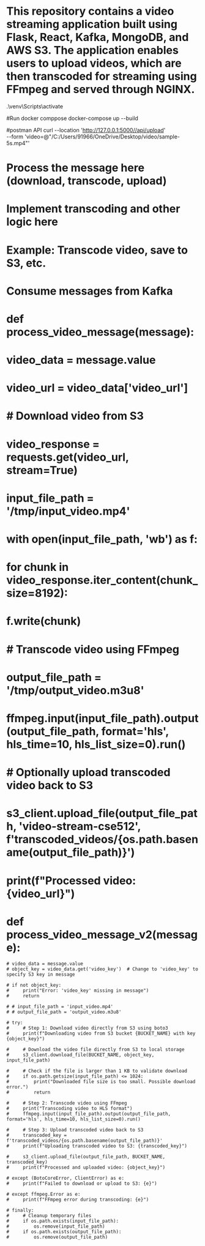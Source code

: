 # This repository contains a video streaming application built using Flask, React, Kafka, MongoDB, and AWS S3. The application enables users to upload videos, which are then transcoded for streaming using FFmpeg and served through NGINX.
.\venv\Scripts\activate  

#Run docker comppose
docker-compose up --build

#postman API
curl --location 'http://127.0.0.1:5000//api/upload' \
--form 'video=@"/C:/Users/91966/OneDrive/Desktop/video/sample-5s.mp4"'


# Process the message here (download, transcode, upload)
# Implement transcoding and other logic here
# Example: Transcode video, save to S3, etc.
# Consume messages from Kafka
# def process_video_message(message):
#     video_data = message.value
#     video_url = video_data['video_url']
    
#     # Download video from S3
#     video_response = requests.get(video_url, stream=True)
#     input_file_path = '/tmp/input_video.mp4'
    
#     with open(input_file_path, 'wb') as f:
#         for chunk in video_response.iter_content(chunk_size=8192):
#             f.write(chunk)
    
#     # Transcode video using FFmpeg
#     output_file_path = '/tmp/output_video.m3u8'
#     ffmpeg.input(input_file_path).output(output_file_path, format='hls', hls_time=10, hls_list_size=0).run()

#     # Optionally upload transcoded video back to S3
#     s3_client.upload_file(output_file_path, 'video-stream-cse512', f'transcoded_videos/{os.path.basename(output_file_path)}')

#     print(f"Processed video: {video_url}")

# def process_video_message_v2(message):
    # video_data = message.value
    # object_key = video_data.get('video_key')  # Change to 'video_key' to specify S3 key in message
    
    # if not object_key:
    #     print("Error: 'video_key' missing in message")
    #     return

    # # input_file_path = 'input_video.mp4'
    # # output_file_path = 'output_video.m3u8'
    
    # try:
    #     # Step 1: Download video directly from S3 using boto3
    #     print(f"Downloading video from S3 bucket {BUCKET_NAME} with key {object_key}")
        
    #     # Download the video file directly from S3 to local storage
    #     s3_client.download_file(BUCKET_NAME, object_key, input_file_path)
        
    #     # Check if the file is larger than 1 KB to validate download
    #     if os.path.getsize(input_file_path) <= 1024:
    #         print("Downloaded file size is too small. Possible download error.")
    #         return

    #     # Step 2: Transcode video using FFmpeg
    #     print("Transcoding video to HLS format")
    #     ffmpeg.input(input_file_path).output(output_file_path, format='hls', hls_time=10, hls_list_size=0).run()
        
    #     # Step 3: Upload transcoded video back to S3
    #     transcoded_key = f'transcoded_videos/{os.path.basename(output_file_path)}'
    #     print(f"Uploading transcoded video to S3: {transcoded_key}")
        
    #     s3_client.upload_file(output_file_path, BUCKET_NAME, transcoded_key)
    #     print(f"Processed and uploaded video: {object_key}")
    
    # except (BotoCoreError, ClientError) as e:
    #     print(f"Failed to download or upload to S3: {e}")
    
    # except ffmpeg.Error as e:
    #     print(f"FFmpeg error during transcoding: {e}")
    
    # finally:
    #     # Cleanup temporary files
    #     if os.path.exists(input_file_path):
    #         os.remove(input_file_path)
    #     if os.path.exists(output_file_path):
    #         os.remove(output_file_path)
